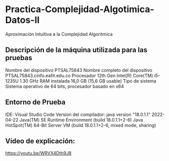 # Practica-Complejidad-Algotimica-Datos-II
Aproximación Intuitiva a la Complejidad Algoritmica

## Descripción de la máquina utilizada para las pruebas

Nombre del dispositivo	PTSAL75843
Nombre completo del dispositivo	PTSAL75843.cinfo.eafit.edu.co
Procesador	12th Gen Intel(R) Core(TM) i5-1235U   1.30 GHz
RAM instalada	16,0 GB (15,6 GB usable)
Tipo de sistema	Sistema operativo de 64 bits, procesador basado en x64

## Entorno de Prueba

IDE: Visual Studio Code
Version del compilador:
java version "18.0.1.1" 2022-04-22
Java(TM) SE Runtime Environment (build 18.0.1.1+2-6)
Java HotSpot(TM) 64-Bit Server VM (build 18.0.1.1+2-6, mixed mode, sharing)

## Vídeo de explicación:

https://youtu.be/WRVX4Dth9J8
